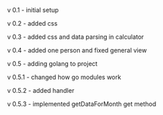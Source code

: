 v 0.1 - initial setup

v 0.2 - added css 

v 0.3 - added css and data parsing in calculator

v 0.4 - added one person and fixed general view

v 0.5 - adding golang to project

v 0.5.1 - changed how go modules work 

v 0.5.2 - added handler

v 0.5.3 - implemented getDataForMonth get method
